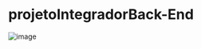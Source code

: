 ﻿# projetoIntegradorBack-End
![image](https://github.com/user-attachments/assets/1051337c-c349-48cc-ab85-f41abcefd6ee)
